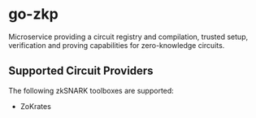 # go-zkp

Microservice providing a circuit registry and compilation, trusted setup, verification and proving capabilities for zero-knowledge circuits.

## Supported Circuit Providers

The following zkSNARK toolboxes are supported:

- ZoKrates
